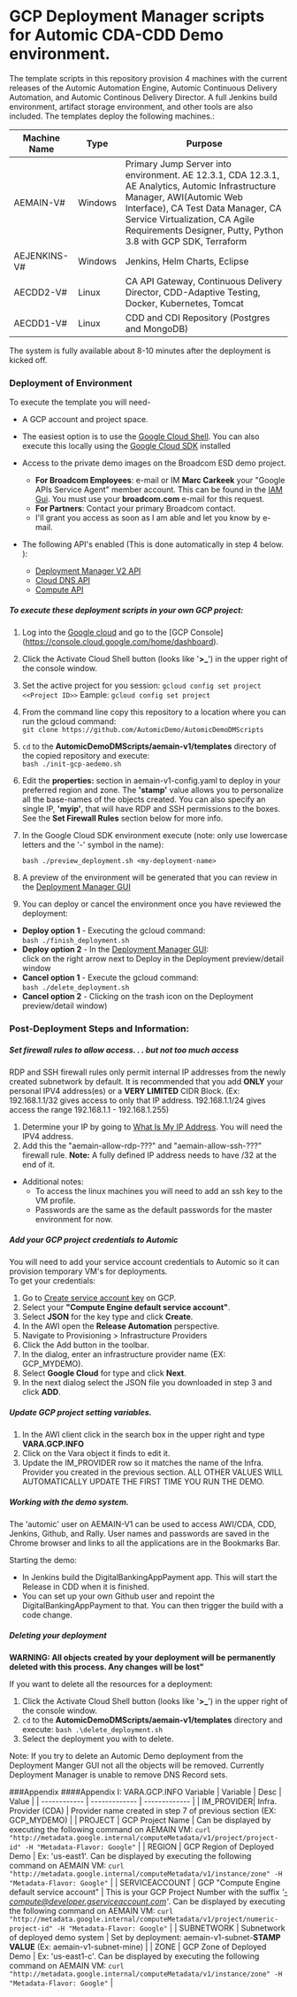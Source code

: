 # GCP Deployment Manager scripts for Automic CDA-CDD Demo environment.
The template scripts in this repository provision 4 machines with the current releases of the Automic Automation Engine, Automic Continuous Delivery Automation, and Automic Continous Delivery Director. A full Jenkins build environment, artifact storage environment, and other tools are also included.
The templates deploy the following machines.:  

| Machine Name | Type | Purpose |
| ---- | ---- | ---- |
| AEMAIN-V# | Windows | Primary Jump Server into environment. AE 12.3.1, CDA 12.3.1, AE Analytics, Automic Infrastructure Manager, AWI(Automic Web Interface), CA Test Data Manager, CA Service Virtualization, CA Agile Requirements Designer, Putty, Python 3.8 with GCP SDK, Terraform |
| AEJENKINS-V# | Windows | Jenkins, Helm Charts, Eclipse|
| AECDD2-V# | Linux | CA API Gateway, Continuous Delivery Director, CDD-Adaptive Testing, Docker, Kubernetes, Tomcat |
| AECDD1-V# | Linux | CDD and CDI Repository (Postgres and MongoDB) |

The system is fully available about 8-10 minutes after the deployment is kicked off.

### Deployment of Environment

To execute the template you will need-
+ A GCP account and project space.
+ The easiest option is to use the [Google Cloud Shell](https://cloud.google.com/shell/docs/). You can also execute this locally using the [Google Cloud SDK](https://cloud.google.com/sdk/docs/) installed
+ Access to the private demo images on the Broadcom ESD demo project.

  - **For Broadcom Employees**: e-mail or IM **Marc Carkeek** your "Google APIs Service Agent" member account. This can be found in the [IAM Gui](https://console.cloud.google.com/iam-admin/iam). You must use your **broadcom.com** e-mail for this request.
  - **For Partners**: Contact your primary Broadcom contact.
  - I'll grant you access as soon as I am able and let you know by e-mail.
+ The following API's enabled (This is done automatically in step 4 below. ):
  - [Deployment Manager V2 API](https://console.cloud.google.com/apis/library/deploymentmanager.googleapis.com?q=deploy)
  - [Cloud DNS API](https://console.cloud.google.com/apis/library/dns.googleapis.com?q=cloud%20dns)
  - [Compute API](https://console.cloud.google.com/apis/library/compute.googleapis.com?q=compute)

##### To execute these deployment scripts in your own GCP project:

1. Log into the [Google cloud](https://cloud.google.com/) and go to the [GCP Console] (https://console.cloud.google.com/home/dashboard).

2. Click the Activate Cloud Shell button (looks like '**>\_**') in the upper right of the console window.

2. Set the active project for you session:
   `gcloud config set project <<Project ID>>`
   Eample:
   `gcloud config set project `

3. From the command line copy this repository to a location where you can run the gcloud command:  
   `git clone https://github.com/AutomicDemo/AutomicDemoDMScripts`

4. `cd` to the **AutomicDemoDMScripts/aemain-v1/templates** directory of the copied repository and execute:  
   `bash ./init-gcp-aedemo.sh`

5. Edit the **properties:** section in aemain-v1-config.yaml to deploy in your preferred region and zone. The **'stamp'** value allows you to personalize all the base-names of the objects created. You can also specify an single IP, **'myip'**, that will have RDP and SSH permissions to the boxes. See the **Set Firewall Rules** section below for more info.  

6. In the Google Cloud SDK environment execute (note: only use lowercase letters and the '-' symbol in the name):  

   `bash ./preview_deployment.sh <my-deployment-name>`

7. A preview of the environment will be generated that you can review in the [Deployment Manager GUI](https://console.cloud.google.com/dm/deployments)

8. You can deploy or cancel the environment once you have reviewed the deployment:  
  * **Deploy option 1** - Executing the gcloud command:  
     `bash ./finish_deployment.sh`
  * **Deploy option 2** - In the [Deployment Manager GUI](https://console.cloud.google.com/dm/deployments):  
    click on the right arrow next to Deploy in the Deployment preview/detail window
  * **Cancel option 1** - Execute the gcloud command:  
     `bash ./delete_deployment.sh`
  * **Cancel option 2** - Clicking on the trash icon on the Deployment preview/detail window)

### Post-Deployment Steps and Information:

##### Set firewall rules to allow access. . . but not too much access
RDP and SSH firewall rules only permit internal IP addresses from the newly created subnetwork by default. It is recommended that you add **ONLY** your personal IPV4 address(es) or a **VERY LIMITED** CIDR Block. (Ex: 192.168.1.1/32 gives access to only that IP address. 192.168.1.1/24 gives access the range 192.168.1.1 - 192.168.1.255)
1. Determine your IP by going to [What Is My IP Address](https://whatismyipaddress.com/). You will need the IPV4 address.
2. Add this the "aemain-allow-rdp-???" and "aemain-allow-ssh-???" firewall rule. **Note:** A fully defined IP address needs to have /32 at the end of it.  

- Additional notes:  
   - To access the linux machines you will need to add an ssh key to the VM profile.  
   - Passwords are the same as the default passwords for the master environment for now.  

##### Add your GCP project credentials to Automic
You will need to add your service account credentials to Automic so it can provision temporary VM's for deployments.  
To get your credentials:  
1. Go to [Create service account key](https://console.cloud.google.com/apis/credentials/serviceaccountkey) on GCP.  
2. Select your **"Compute Engine default service account"**.  
3. Select **JSON** for the key type and click **Create**.
4. In the AWI open the **Release Automation** perspective.  
5. Navigate to Provisioning > Infrastructure Providers
6. Click the Add button in the toolbar.
7. In the dialog, enter an infrastructure provider name (EX: GCP_MYDEMO).
8. Select **Google Cloud** for type and click **Next**.  
9. In the next dialog select the JSON file you downloaded in step 3 and click **ADD**.

##### Update GCP project setting variables.
1. In the AWI client click in the search box in the upper right and type **VARA.GCP.INFO**
2. Click on the Vara object it finds to edit it.
3. Update the IM_PROVIDER row so it matches the name of the Infra. Provider you created in the previous section. ALL OTHER VALUES WILL AUTOMATICALLY UPDATE THE FIRST TIME YOU RUN THE DEMO.   

##### Working with the demo system.

The 'automic' user on AEMAIN-V1 can be used to access AWI/CDA, CDD, Jenkins, Github, and Rally. User names and passwords are saved in the Chrome browser and links to all the applications are in the Bookmarks Bar.

Starting the demo:  
- In Jenkins build the DigitalBankingAppPayment app. This will start the Release in CDD when it is finished.
- You can set up your own Github user and repoint the DigitalBankingAppPayment to that. You can then trigger the build with a code change.

##### Deleting your deployment

**WARNING: All objects created by your deployment will be permanently deleted with this process. Any changes will be lost"**

If you want to delete all the resources for a deployment:  
1. Click the Activate Cloud Shell button (looks like '**>\_**') in the upper right of the console window.
2. `cd` to the **AutomicDemoDMScripts/aemain-v1/templates** directory and execute:
    `bash .\delete_deployment.sh`
3. Select the deployment you with to delete.

Note: If you try to delete an Automic Demo deployment from the Deployment Manger GUI not all the objects will be removed. Currently Deployment Manager is unable to remove DNS Record sets.

###Appendix
####Appendix I: VARA.GCP.INFO Variable
| Variable | Desc | Value |
| ------------ | ------------- | ------------- |
| IM_PROVIDER| Infra. Provider (CDA) | Provider name created in step 7 of previous section (EX: GCP_MYDEMO) |
| PROJECT | GCP Project Name | Can be displayed by executing the following command on AEMAIN VM:  `curl "http://metadata.google.internal/computeMetadata/v1/project/project-id" -H "Metadata-Flavor: Google"` |
| REGION | GCP Region of Deployed Demo | Ex: 'us-east1'. Can be displayed by executing the following command on AEMAIN VM:  `curl "http://metadata.google.internal/computeMetadata/v1/instance/zone" -H "Metadata-Flavor: Google"` |
| SERVICEACCOUNT | GCP "Compute Engine default service account" | This is your GCP Project Number with the suffix *'-compute@developer.gserviceaccount.com'*. Can be displayed by executing the following command on AEMAIN VM:  `curl "http://metadata.google.internal/computeMetadata/v1/project/numeric-project-id" -H "Metadata-Flavor: Google"` |
| SUBNETWORK | Subnetwork of deployed demo system | Set by deployment: aemain-v1-subnet-**STAMP VALUE** (Ex: aemain-v1-subnet-mine) |
| ZONE | GCP Zone of Deployed Demo | Ex: 'us-east1-c'. Can be displayed by executing the following command on AEMAIN VM:  `curl "http://metadata.google.internal/computeMetadata/v1/instance/zone" -H "Metadata-Flavor: Google"` |
